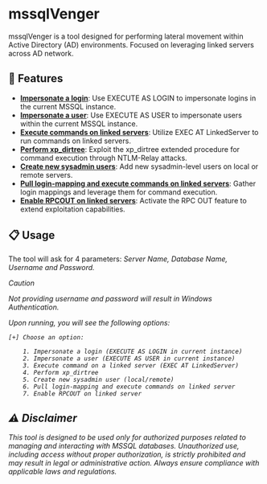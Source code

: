 # mssqlVenger

mssqlVenger is a tool designed for performing lateral movement within Active Directory (AD) environments. Focused on leveraging linked servers across AD network.

## 🚀 Features
- <u><b>Impersonate a login</b></u>: Use EXECUTE AS LOGIN to impersonate logins in the current MSSQL instance.
- <b><u>Impersonate a user</u></b>: Use EXECUTE AS USER to impersonate users within the current MSSQL instance.
- <b><u>Execute commands on linked servers</u></b>: Utilize EXEC AT LinkedServer to run commands on linked servers.
- <b><u>Perform xp_dirtree</u></b>: Exploit the xp_dirtree extended procedure for command execution through NTLM-Relay attacks.
- <b><u>Create new sysadmin users</u></b>: Add new sysadmin-level users on local or remote servers.
- <b><u>Pull login-mapping and execute commands on linked servers</u></b>: Gather login mappings and leverage them for command execution.
- <b><u>Enable RPCOUT on linked servers</u></b>: Activate the RPC OUT feature to extend exploitation capabilities.

## 📋 Usage
The tool will ask for 4 parameters: <em>Server Name, Database Name, Username and Password. 

> [!Caution]
> Not providing username and password will result in Windows Authentication.

Upon running, you will see the following options:

```
[+] Choose an option:  

    1. Impersonate a login (EXECUTE AS LOGIN in current instance)  
    2. Impersonate a user (EXECUTE AS USER in current instance)  
    3. Execute command on a linked server (EXEC AT LinkedServer)  
    4. Perform xp_dirtree  
    5. Create new sysadmin user (local/remote)  
    6. Pull login-mapping and execute commands on linked server  
    7. Enable RPCOUT on linked server
```

## ⚠️ Disclaimer

This tool is designed to be used only for authorized purposes related to managing and interacting with MSSQL databases. Unauthorized use, including access without proper authorization, is strictly prohibited and may result in legal or administrative action. Always ensure compliance with applicable laws and regulations.

